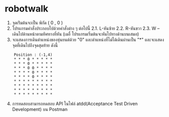# robotwalk
 
1. จุดเร่ิมต้นจะเป็น พิกัด ( 0 , 0 )
2. โปรแกรมคําสั่งประกอบไปด้วยคําสั่งต่าง ๆ ต่อไปนี้
    2.1. L-หันซ้าย
    2.2. R-หันขวา
    2.3. W – เดินไปด้านหน้าตามทิศทางที่หัน (เมอื่ โปรแกรมเริ่มต้นจะหันไปทางด้านบนเสมอ)
3. จะแสดงการเดินตำแหน่งของหุ่นยนต์ด้วย "0" และตำแหน่งที่ไม่ได้เดินผ่านเป็น "*" และจะแสดงจุดที่เดินไปถึงจุดสุดท้าย ดังนี้
```
    Position : (-1,4)
    * * * 0 * * * * *
    * * * 0 * * * * *
    * * * 0 0 * * * *
    * * * * 0 * * * *
    * * * * 0 * * * *
    * * * * * * * * *
    * * * * * * * * *
    * * * * * * * * *
    * * * * * * * * *
```

4. การทดสอบสามารถทดสอบ API ในไฟล์ atdd(Acceptance Test Driven Development) บน Postman